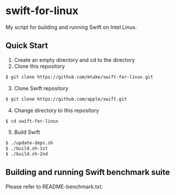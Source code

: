 # swift-for-linux

My script for building and running Swift on Intel Linux.

## Quick Start
1. Create an empty directory and cd to the directory
2. Clone this repository
```sh
$ git clone https://github.com/mtake/swift-for-linux.git
```
3. Clone Swift repository
```sh
$ git clone https://github.com/apple/swift.git
```
4. Change directory to this repository
```sh
$ cd swift-for-linux
```
5. Build Swift
```sh
$ ./update-deps.sh
$ ./build.sh-1st
$ ./build.sh-2nd
```

## Building and running Swift benchmark suite
Please refer to README-benchmark.txt.
